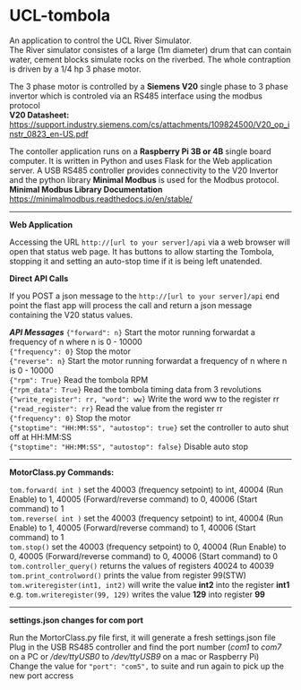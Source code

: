 # UCL-tombola

An application to control the UCL River Simulator.<br>
The River simulator consistes of a large (1m diameter) drum that can contain water, cement blocks simulate rocks on the riverbed.
The whole contraption is driven by a 1/4 hp 3 phase motor.

The 3 phase motor is controlled by a **Siemens V20** single phase to 3 phase invertor which is controled via an RS485 
interface using the modbus protocol<br>
**V20 Datasheet:**
https://support.industry.siemens.com/cs/attachments/109824500/V20_op_instr_0823_en-US.pdf
  
The contoller application runs on a **Raspberry Pi 3B or 4B** single board computer. It is written in Python and uses 
Flask for the Web application server. A USB RS485 controller provides connectivity to the V20 Invertor and the python 
library **Minimal Modbus** is used for the Modbus protocol.<br>
**Minimal Modbus Library Documentation** https://minimalmodbus.readthedocs.io/en/stable/

---
**Web Application**

Accessing the URL `http://[url to your server]/api` via a web browser will open that status web page. It has buttons to
allow starting the Tombola, stopping it and setting an auto-stop time if it is being left unatended.

**Direct API Calls**

If you POST a json message to the `http://[url to your server]/api` end point the flast app will process the call and
return a json message containing the V20 status values.

***API Messages***
`{"forward": n}`  Start the motor running forwardat a frequency of n where n is 0 - 10000<br>
`{"frequency": 0}`  Stop the motor<br>
`{"reverse": n}`  Start the motor running forwardat a frequency of n where n is 0 - 10000<br>
`{"rpm": True}`  Read the tombola RPM<br>
`{"rpm_data": True}`  Read the tombola timing data from 3 revolutions<br>
`{"write_register": rr, "word": ww}`  Write the word ww to the register rr<br>
`{"read_register": rr}`  Read the value from the register rr<br>
`{"frequency": 0}`  Stop the motor<br>
`{"stoptime": "HH:MM:SS", "autostop": true}` set the controller to auto shut off at HH:MM:SS<br>
`{"stoptime": "HH:MM:SS", "autostop": false}` Disable auto stop




---
**MotorClass.py Commands:**

`tom.forward( int )`                  set the 40003 (frequency setpoint) to int, 40004 (Run Enable) to 1, 40005
 (Forward/reverse command) to 0, 40006 (Start command) to 1<br>
`tom.reverse( int )`                set the 40003 (frequency setpoint) to int, 40004 (Run Enable) to 1, 40005
(Forward/reverse command) to 1, 40006 (Start command) to 1<br>
`tom.stop()`                        set the 40003 (frequency setpoint) to 0, 40004 (Run Enable) to 0, 40005
(Forward/reverse command) to 0, 40006 (Start command) to 0<br>
`tom.controller_query()`            returns the values of registers 40024 to 40039<br>
`tom.print_controlword()`            prints the value from register 99(STW)<br>
`tom.writeregister(int1, int2)`      will write the value **int2** into the register **int1**
e.g. `tom.writeregister(99, 129)` writes the value **129** into register **99**

---
**settings.json changes for com port**

Run the MortorClass.py file first, it will generate a fresh settings.json file<br>
Plug in the USB RS485 controller and find the port number (*com1* to *com7* on a PC or */dev/ttyUSB0* to
*/dev/ttyUSB9* on a mac or Raspberry Pi)  <br>
Change the value for `"port": "com5",`  to suite and run again to pick up the new port accress

